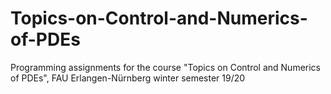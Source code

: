# Topics-on-Control-and-Numerics-of-PDEs
Programming assignments for the course "Topics on Control and Numerics of PDEs", FAU Erlangen-Nürnberg winter semester 19/20
